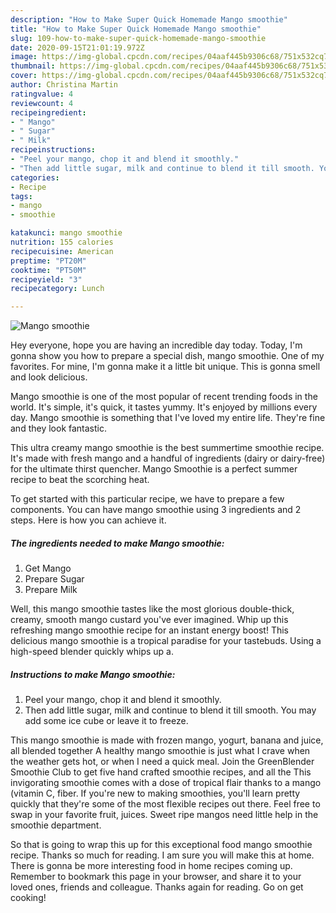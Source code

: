 ```yaml
---
description: "How to Make Super Quick Homemade Mango smoothie"
title: "How to Make Super Quick Homemade Mango smoothie"
slug: 109-how-to-make-super-quick-homemade-mango-smoothie
date: 2020-09-15T21:01:19.972Z
image: https://img-global.cpcdn.com/recipes/04aaf445b9306c68/751x532cq70/mango-smoothie-recipe-main-photo.jpg
thumbnail: https://img-global.cpcdn.com/recipes/04aaf445b9306c68/751x532cq70/mango-smoothie-recipe-main-photo.jpg
cover: https://img-global.cpcdn.com/recipes/04aaf445b9306c68/751x532cq70/mango-smoothie-recipe-main-photo.jpg
author: Christina Martin
ratingvalue: 4
reviewcount: 4
recipeingredient:
- " Mango"
- " Sugar"
- " Milk"
recipeinstructions:
- "Peel your mango, chop it and blend it smoothly."
- "Then add little sugar, milk and continue to blend it till smooth. You may add some ice cube or leave it to freeze."
categories:
- Recipe
tags:
- mango
- smoothie

katakunci: mango smoothie 
nutrition: 155 calories
recipecuisine: American
preptime: "PT20M"
cooktime: "PT50M"
recipeyield: "3"
recipecategory: Lunch

---
```



![Mango smoothie](https://img-global.cpcdn.com/recipes/04aaf445b9306c68/751x532cq70/mango-smoothie-recipe-main-photo.jpg)

Hey everyone, hope you are having an incredible day today. Today, I'm gonna show you how to prepare a special dish, mango smoothie. One of my favorites. For mine, I'm gonna make it a little bit unique. This is gonna smell and look delicious.

Mango smoothie is one of the most popular of recent trending foods in the world. It's simple, it's quick, it tastes yummy. It's enjoyed by millions every day. Mango smoothie is something that I've loved my entire life. They're fine and they look fantastic.

This ultra creamy mango smoothie is the best summertime smoothie recipe. It&#39;s made with fresh mango and a handful of ingredients (dairy or dairy-free) for the ultimate thirst quencher. Mango Smoothie is a perfect summer recipe to beat the scorching heat.


To get started with this particular recipe, we have to prepare a few components. You can have mango smoothie using 3 ingredients and 2 steps. Here is how you can achieve it.

<!--inarticleads1-->

##### The ingredients needed to make Mango smoothie:

1. Get  Mango
1. Prepare  Sugar
1. Prepare  Milk


Well, this mango smoothie tastes like the most glorious double-thick, creamy, smooth mango custard you&#39;ve ever imagined. Whip up this refreshing mango smoothie recipe for an instant energy boost! This delicious mango smoothie is a tropical paradise for your tastebuds. Using a high-speed blender quickly whips up a. 

<!--inarticleads2-->

##### Instructions to make Mango smoothie:

1. Peel your mango, chop it and blend it smoothly.
1. Then add little sugar, milk and continue to blend it till smooth. You may add some ice cube or leave it to freeze.


This mango smoothie is made with frozen mango, yogurt, banana and juice, all blended together A healthy mango smoothie is just what I crave when the weather gets hot, or when I need a quick meal. Join the GreenBlender Smoothie Club to get five hand crafted smoothie recipes, and all the This invigorating smoothie comes with a dose of tropical flair thanks to a mango (vitamin C, fiber. If you&#39;re new to making smoothies, you&#39;ll learn pretty quickly that they&#39;re some of the most flexible recipes out there. Feel free to swap in your favorite fruit, juices. Sweet ripe mangos need little help in the smoothie department. 

So that is going to wrap this up for this exceptional food mango smoothie recipe. Thanks so much for reading. I am sure you will make this at home. There is gonna be more interesting food in home recipes coming up. Remember to bookmark this page in your browser, and share it to your loved ones, friends and colleague. Thanks again for reading. Go on get cooking!
